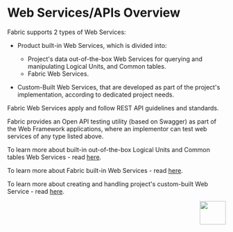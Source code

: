 # Web Services/APIs Overview 

Fabric supports 2 types of Web Services:

* Product built-in Web Services, which is divided into:
  * Project's data out-of-the-box Web Services for querying and manipulating Logical Units, and Common tables. 
  * Fabric Web Services.

* Custom-Built Web Services, that are developed as part of the project's implementation, according to dedicated project needs.



Fabric Web Services apply and follow REST API guidelines and standards.

Fabric provides an Open API testing utility (based on Swagger) as part of the Web Framework applications, where an implementor can test web services of any type listed above.



To learn more about built-in out-of-the-box Logical Units and Common tables Web Services - read [here](/articles/15_web_services_and_graphit/02_built_in_lu_ws.md).

To learn more about Fabric built-in Web Services - read [here](/articles/15_web_services_and_graphit/04_built_in_fabric_ws.md).

To learn more about creating and handling project's custom-built Web Service - read [here](/articles/15_web_services_and_graphit/05_custom_ws.md).



[<img align="right" width="60" height="54" src="/articles/images/Next.png">](/articles/15_web_services_and_graphit/02_built_in_lu_ws.md)